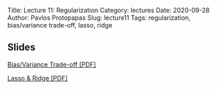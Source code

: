 Title: Lecture 11: Regularization
Category: lectures
Date: 2020-09-28
Author: Pavlos Protopapas 
Slug: lecture11
Tags: regularization, bias/variance trade-off, lasso, ridge


## Slides

[Bias/Variance Trade-off [PDF]]({attach}slides/Lecture11_Regularization_BiasVairance.pdf)


[Lasso & Ridge [PDF]]({attach}slides/Lecture11_Regularization_LassoRidge.pdf)

